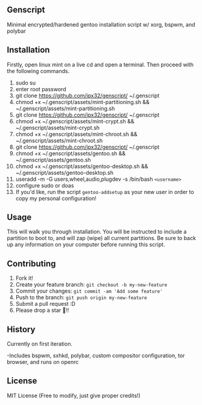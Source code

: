 ## Genscript

Minimal encrypted/hardened gentoo installation script w/ xorg, bspwm, and polybar

## Installation

Firstly, open linux mint on a live cd and open a terminal.
Then proceed with the following commands.

1. sudo su
2. enter root password
3. git clone https://github.com/jpx32/genscript/ ~/.genscript
4. chmod +x ~/.genscript/assets/mint-partitioning.sh && ~/.genscript/assets/mint-partitioning.sh
5. git clone https://github.com/jpx32/genscript/ ~/.genscript
6. chmod +x ~/.genscript/assets/mint-crypt.sh && ~/.genscript/assets/mint-crypt.sh
7. chmod +x ~/.genscript/assets/mint-chroot.sh && ~/.genscript/assets/mint-chroot.sh
8. git clone https://github.com/jpx32/genscript/ ~/.genscript
9. chmod +x ~/.genscript/assets/gentoo.sh && ~/.genscript/assets/gentoo.sh
10. chmod +x ~/.genscript/assets/gentoo-desktop.sh && ~/.genscript/assets/gentoo-desktop.sh
11. useradd -m -G users,wheel,audio,plugdev -s /bin/bash `<username>`
12. configure sudo or doas
13. If you'd like, run the script `gentoo-addsetup` as your new user in order to copy my personal configuration!

## Usage

This will walk you through installation. You will be instructed to include a partition
to boot to, and will zap (wipe) all current partitions. Be sure to back up any
information on your computer before running this script.

## Contributing

1. Fork it!
2. Create your feature branch: `git checkout -b my-new-feature`
3. Commit your changes: `git commit -am 'Add some feature'`
4. Push to the branch: `git push origin my-new-feature`
5. Submit a pull request :D
6. Please drop a star 🌟!!

## History

Currently on first iteration.

<p> -Includes bspwm, sxhkd, polybar, custom compositor configuration, tor browser, and runs on openrc</p>

## License

MIT License (Free to modify, just give proper credits!)
